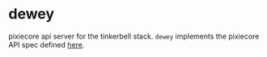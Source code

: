 # dewey

pixiecore api server for the tinkerbell stack.
`dewey` implements the pixiecore API spec defined [here](https://github.com/danderson/netboot/blob/master/pixiecore/README.api.md).

